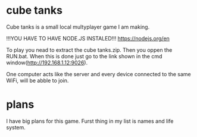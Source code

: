 # cube tanks
Cube tanks is a small local multyplayer game I am making.

!!!YOU HAVE TO HAVE NODE.JS INSTALED!!! https://nodejs.org/en

To play you nead to extract the cube tanks.zip.
Then you oppen the RUN.bat.
When this is done just go to the link shown in the cmd window(http://192.168.1.12:9026).

One computer acts like the server and every device connected to the same WiFi, will be abble to join.

# plans
I have big plans for this game.
Furst thing in my list is names and life system.
